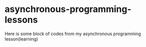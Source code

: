 # asynchronous-programming-lessons
Here is some block of codes from my asynchronous programming lesson(learning)
